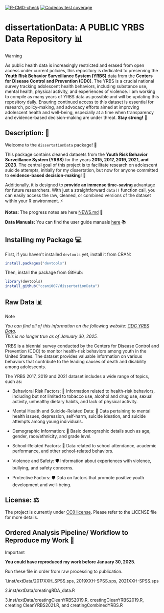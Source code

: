 <!-- badges: start -->
[![R-CMD-check](https://github.com/ccani007/dissertationData/actions/workflows/R-CMD-check.yaml/badge.svg)](https://github.com/ccani007/dissertationData/actions/workflows/R-CMD-check.yaml)
[![Codecov test coverage](https://codecov.io/gh/ccani007/dissertationData/graph/badge.svg)](https://app.codecov.io/gh/ccani007/dissertationData)
<!-- badges: end -->


# **dissertationData: A PUBLIC YRBS Data Repository** 📊 

> [!WARNING]
> As public health data is increasingly restricted and erased from open access under current policies, this repository is dedicated to preserving the **Youth Risk Behavior Surveillance System (YRBS)** data from the **Centers for Disease Control and Prevention (CDC)**. The YRBS is a crucial national survey tracking adolescent health behaviors, including substance use, mental health, physical activity, and experiences of violence. I am working to compile as many years of YRBS data as possible and will be updating this repository daily. Ensuring continued access to this dataset is essential for research, policy-making, and advocacy efforts aimed at improving adolescent health and well-being, especially at a time when transparency and evidence-based decision-making are under threat. **Stay strong!** 💪


## **Description**: 📝 

Welcome to the `dissertationData` package! 🎉

This package contains cleaned datasets from the **Youth Risk Behavior Surveillance System (YRBS)** for the years **2015, 2017, 2019, 2021, and 2023**. The central goal of this project is to facilitate research on adolescent suicide attempts, initially for my dissertation, but now for anyone committed to **evidence-based decision-making**! 🎯

Additionally, it is designed to **provide an immense time-saving** advantage for future researchers. With just a straightforward `data()` function call, you can easily access the raw, cleaned, or combined versions of the dataset within your R environment. ⚡

**Notes**: The progress notes are here [NEWS.md](https://github.com/ccani007/dissertationData/blob/main/NEWS.md) 📰

**Data Manuals:** You can find the user guide manuals [here](https://github.com/ccani007/dissertationData/tree/main/inst/manuals) 📚

## Installing my Package 💻

First, if you haven't installed `devtools` yet, install it from CRAN:
```r
install.packages("devtools")
```

Then, install the package from GitHub:
```r
library(devtools)
install_github("ccani007/dissertationData")
```

## Raw Data 📊

> [!NOTE]
> *You can find all of this information on the following website: [CDC YRBS Data](https://www.cdc.gov/healthyyouth/data/yrbs/data.htm).*  
> *This is no longer true as of January 30, 2025.*


YRBS is a biennial survey conducted by the Centers for Disease Control and Prevention (CDC) to monitor health-risk behaviors among youth in the United States. The dataset provides valuable information on various behaviors that contribute to the leading causes of death and disability among adolescents.

The YRBS 2017, 2019 and 2021 dataset includes a wide range of topics, such as:

-   Behavioral Risk Factors: 🚬 Information related to health-risk behaviors, including but not limited to tobacco use, alcohol and drug use, sexual activity, unhealthy dietary habits, and lack of physical activity.

-   Mental Health and Suicide-Related Data: 🧠 Data pertaining to mental health issues, depression, self-harm, suicide ideation, and suicide attempts among young individuals.

-   Demographic Information: 👥 Basic demographic details such as age, gender, race/ethnicity, and grade level.

-   School-Related Factors: 🏫 Data related to school attendance, academic performance, and other school-related behaviors.

-   Violence and Safety: 🛡️ Information about experiences with violence, bullying, and safety concerns.

-   Protective Factors: 🛡️ Data on factors that promote positive youth development and well-being.


## License: ⚖️

The project is currently under [CC0 license](https://choosealicense.com/licenses/cc0-1.0/). Please refer to the LICENSE file for more details.


## Ordered Analysis Pipeline/ Workflow to Reproduce my Work 🔄

> [!IMPORTANT]
> **You could have reproduced my work before January 30, 2025.**

Run these file in order from raw processing to publication.

1.inst/extData/2017XXH_SPSS.sps, 2019XXH-SPSS.sps, 2021XXH-SPSS.sps

2.inst/extData/creatingRDA_data.R

3.inst/extData/creatingCleanYRBS2019.R, creatingCleanYRBS2019.R, creating CleanYRBS2021.R, and creatingCombinedYRBS.R
